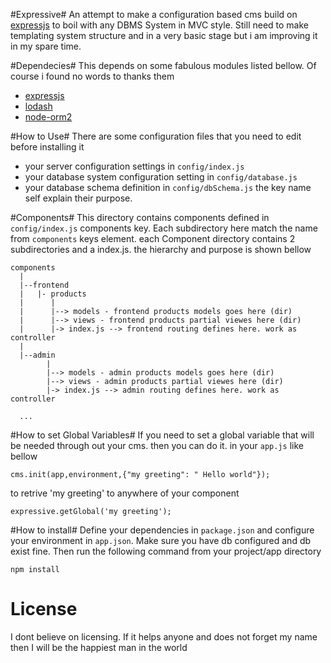 #Expressive#
An attempt to make a configuration based cms build on [expressjs](http://www.expressjs.com) to boil with any DBMS System in MVC style. Still need to make templating system structure and in a very basic stage 
but i am improving it in my spare time.

#Dependecies#
This depends on some fabulous modules listed bellow. Of course i found no words to thanks them

* [expressjs](http://www.expressjs.com)
* [lodash](http://lodash.com)
* [node-orm2](http://dresende.github.io/node-orm2/)

#How to Use#
There are some configuration files that you need to edit before installing it

* your server configuration settings in `config/index.js`
* your database system configuration setting in `config/database.js`
* your database schema definition in `config/dbSchema.js`
the key name  self explain their purpose. 

#Components#
This directory contains components defined in `config/index.js` components key. Each subdirectory here match the name from  `components` keys element.
each Component directory contains 2 subdirectories  and a index.js.  the hierarchy and purpose is shown bellow

```
components
  |
  |--frontend
  |   |- products
  |      |
  |      |--> models - frontend products models goes here (dir)
  |      |--> views - frontend products partial viewes here (dir)
  |      |-> index.js --> frontend routing defines here. work as controller
  |
  |--admin
        |
        |--> models - admin products models goes here (dir)
        |--> views - admin products partial viewes here (dir)
        |-> index.js --> admin routing defines here. work as controller

  ...
```
#How to set Global Variables#
If you need to set a global variable that will be needed through out your cms. then you can do it. in your `app.js` like bellow

```
cms.init(app,environment,{"my greeting": " Hello world"});

```

to retrive 'my greeting' to anywhere of your component

```
expressive.getGlobal('my greeting');

```
#How to install#
Define your dependencies in `package.json` and configure your environment in `app.json`. Make sure you have db configured and db exist fine.
Then run the following command from your project/app directory 

```
npm install
```

# License
I dont believe on licensing. If it helps anyone and does not forget my name then I will be the happiest man in the world

